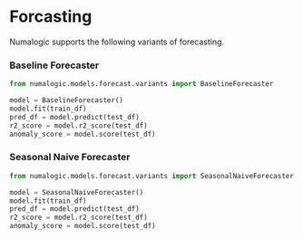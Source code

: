 # Forcasting

Numalogic supports the following variants of forecasting.

### Baseline Forecaster

```python
from numalogic.models.forecast.variants import BaselineForecaster

model = BaselineForecaster()
model.fit(train_df)
pred_df = model.predict(test_df)
r2_score = model.r2_score(test_df)
anomaly_score = model.score(test_df)

```
### Seasonal Naive Forecaster

```python
from numalogic.models.forecast.variants import SeasonalNaiveForecaster

model = SeasonalNaiveForecaster()
model.fit(train_df)
pred_df = model.predict(test_df)
r2_score = model.r2_score(test_df)
anomaly_score = model.score(test_df)
```